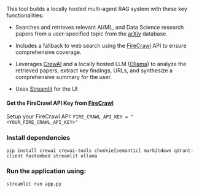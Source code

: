 This tool builds a locally hosted multi-agent RAG system with these key functionalities:

- Searches and retrieves relevant AI/ML, and Data Science research papers from a user-specified topic from the [arXiv](https://arxiv.org/) database.

- Includes a fallback to web search using the [FireCrawl](https://www.firecrawl.dev/) API to ensure comprehensive coverage.

- Leverages [CrewAI](https://docs.crewai.com/introduction) and a locally hosted LLM ([Ollama](https://ollama.com/download)) to analyze the retrieved papers, extract key findings, URLs, and synthesize a comprehensive summary for the user.

- Uses [Streamlit](https://streamlit.io/) for the UI


#### Get the FireCrawl API Key from [FireCrawl](https://www.firecrawl.dev/)
Setup your FireCrawl API: ``FIRE_CRAWL_API_KEY = "<YOUR_FIRE_CRAWL_API_KEY>"``

### Install dependencies
```pip install crewai crewai-tools chonkie[semantic] markitdown qdrant-client fastembed streamlit ollama```


### Run the application using:
```streamlit run app.py```
